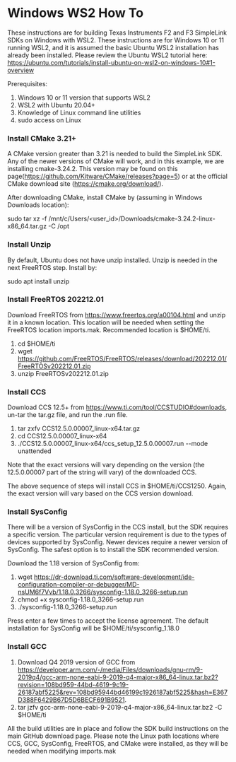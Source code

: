 # Windows WS2 How To

These instructions are for building Texas Instruments F2 and F3 SimpleLink SDKs on Windows with WSL2.  These instructions are for Windows 10 or 11 running WSL2, and it is assumed the basic Ubuntu WSL2 installation has already been installed.  Please review the Ubuntu WSL2 tutorial here: https://ubuntu.com/tutorials/install-ubuntu-on-wsl2-on-windows-10#1-overview

Prerequisites:
1.  Windows 10 or 11 version that supports WSL2
2. WSL2 with Ubuntu 20.04+
3.  Knowledge of Linux command line utilities
4.  sudo access on Linux


### Install CMake 3.21+

A CMake version greater than 3.21 is needed to build the SimpleLink SDK.  Any of the newer versions of CMake will work, and in this example, we are installing cmake-3.24.2.  This version may be found on this page(https://github.com/Kitware/CMake/releases?page=5) or at the official CMake download site (https://cmake.org/download/).

After downloading CMake, install CMake by (assuming in Windows Downloads location):

sudo tar xz -f /mnt/c/Users/<user_id>/Downloads/cmake-3.24.2-linux-x86_64.tar.gz -C /opt

### Install Unzip
By default, Ubuntu does not have unzip installed.  Unzip is needed in the next FreeRTOS step.  Install by:

sudo apt install unzip

### Install FreeRTOS 202212.01

Download FreeRTOS from https://www.freertos.org/a00104.html  and unzip it in a known location.  This location will be needed when setting the FreeRTOS location imports.mak.  Recommended location is $HOME/ti.

1. cd $HOME/ti
2. wget https://github.com/FreeRTOS/FreeRTOS/releases/download/202212.01/FreeRTOSv202212.01.zip
3. unzip FreeRTOSv202212.01.zip

### Install CCS

Download CCS 12.5+ from https://www.ti.com/tool/CCSTUDIO#downloads, un-tar the tar.gz file, and run the .run file.

1. tar zxfv CCS12.5.0.00007_linux-x64.tar.gz
2.  cd CCS12.5.0.00007_linux-x64
3. ./CCS12.5.0.00007_linux-x64/ccs_setup_12.5.0.00007.run  --mode unattended

Note that the exact versions will vary depending on the version (the 12.5.0.00007 part of the string will vary) of the downloaded CCS.  

The above sequence of steps will install CCS in $HOME/ti/CCS1250.  Again, the exact version will vary based on the CCS version download. 

### Install SysConfig

There will be a version of SysConfig in the CCS install, but the SDK requires a specific version.  The particular version requirement is due to the types of devices supported by SysConfig.  Newer devices require a newer version of SysConfig.  The safest option is to install the SDK recommended version.  

Download the 1.18 version of SysConfig from:

1. wget https://dr-download.ti.com/software-development/ide-configuration-compiler-or-debugger/MD-nsUM6f7Vvb/1.18.0.3266/sysconfig-1.18.0_3266-setup.run
2. chmod +x sysconfig-1.18.0_3266-setup.run
3. ./sysconfig-1.18.0_3266-setup.run 

Press enter a few times to accept the license agreement.  The default installation for SysConfig will be $HOME/ti/sysconfig_1.18.0

### Install GCC

1. Download Q4 2019 version of GCC from https://developer.arm.com/-/media/Files/downloads/gnu-rm/9-2019q4/gcc-arm-none-eabi-9-2019-q4-major-x86_64-linux.tar.bz2?revision=108bd959-44bd-4619-9c19-26187abf5225&rev=108bd95944bd46199c1926187abf5225&hash=E367D388F6429B67D5D6BECF691B9521. 
2.  tar jzfv gcc-arm-none-eabi-9-2019-q4-major-x86_64-linux.tar.bz2 -C $HOME/ti


All the build utilities are in place and follow the SDK build instructions on the main GitHub download page.  Please note the Linux path locations where CCS, GCC, SysConfig, FreeRTOS, and CMake were installed, as they will be needed when modifying imports.mak
